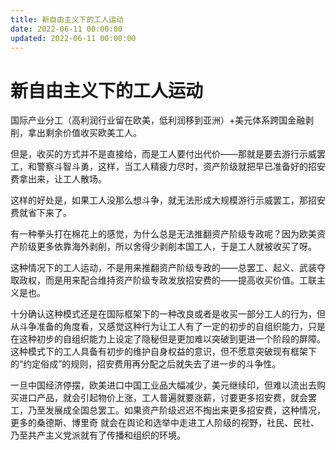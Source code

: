```yaml
---
title: 新自由主义下的工人运动
date: 2022-06-11 00:00:00
updated: 2022-06-11 00:00:00
---
```


# 新自由主义下的工人运动

国际产业分工（高利润行业留在欧美，低利润移到亚洲）+美元体系跨国金融剥削，拿出剩余价值收买欧美工人。

但是，收买的方式并不是直接给，而是工人要付出代价——那就是要去游行示威罢工，和警察斗智斗勇，这样，当工人精疲力尽时，资产阶级就把早已准备好的招安费拿出来，让工人散场。

这样的好处是，如果工人没那么想斗争，就无法形成大规模游行示威罢工，那招安费就省下来了。

有一种拳头打在棉花上的感觉，为什么总是无法推翻资产阶级专政呢？因为欧美资产阶级更多依靠海外剥削，所以舍得少剥削本国工人，于是工人就被收买了呀。

这种情况下的工人运动，不是用来推翻资产阶级专政的——总罢工、起义、武装夺取政权，而是用来配合维持资产阶级专政发放招安费的——提高收买价值。工联主义是也。

十分确认这种模式还是在国际框架下的一种改良或者是收买一部分工人的行为，但从斗争准备的角度看，又感觉这种行为让工人有了一定的初步的自组织能力，只是在这种初步的自组织能力上设定了隐秘但是更加难以突破到更进一个阶段的屏障。这种模式下的工人具备有初步的维护自身权益的意识，但不愿意突破现有框架下的“约定俗成”的规则，招安费用再分配之后就失去了进一步的斗争性。

一旦中国经济停摆，欧美进口中国工业品大幅减少，美元继续印，但难以流出去购买进口产品，就会引起物价上涨，工人普遍就要涨薪，讨要更多招安费，就会罢工，乃至发展成全国总罢工。如果资产阶级迟迟不掏出来更多招安费，这种情况，更多的桑德斯、博里奇 就会在舆论和选举中走进工人阶级的视野，社民、民社、乃至共产主义党派就有了传播和组织的环境。
